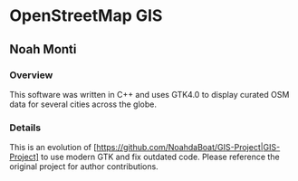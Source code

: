 # OpenStreetMap GIS
## Noah Monti

### Overview
This software was written in C++ and uses GTK4.0 to display curated OSM data for several cities across the globe.

### Details
This is an evolution of [https://github.com/NoahdaBoat/GIS-Project|GIS-Project] to use modern GTK and fix outdated code. Please reference the original project for author contributions.
